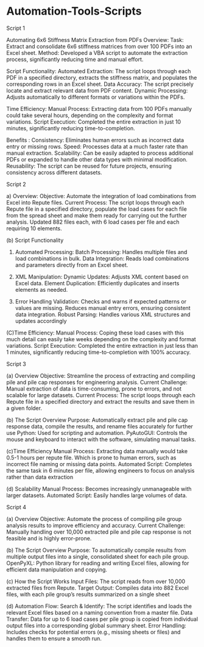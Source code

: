 # Automation-Tools-Scripts
Script 1

Automating 6x6 Stiffness Matrix Extraction from PDFs
Overview:
Task: Extract and consolidate 6x6 stiffness matrices from over 100 PDFs into an Excel sheet.
Method: Developed a VBA script to automate the extraction process, significantly reducing time and manual effort.

Script Functionality:
Automated Extraction: The script loops through each PDF in a specified directory, extracts the stiffness matrix, and populates the corresponding rows in an Excel sheet.
Data Accuracy: The script precisely locate and extract relevant data from PDF content.
Dynamic Processing: Adjusts automatically to different formats or variations within the PDFs.

Time Efficiency:
Manual Process: Extracting data from 100 PDFs manually could take several hours, depending on the complexity and format variations.
Script Execution: Completed the entire extraction in just 10 minutes, significantly reducing time-to-completion.

Benefits :
Consistency: Eliminates human errors such as incorrect data entry or missing rows.
Speed: Processes data at a much faster rate than manual extraction.
Scalability: Can be easily adapted to process additional PDFs or expanded to handle other data types with minimal modification.
Reusability: The script can be reused for future projects, ensuring consistency across different datasets.

Script 2

a) Overview:
Objective: Automate the integration of load combinations from Excel into Repute files.
Current Process: The script loops through each Repute file in a specified directory, populate the load cases for each file from the spread sheet and make them ready for carrying out the further analysis. Updated 882 files each, with 6 load cases per file and each requiring 10 elements.

(b) Script Functionality
1. Automated Processing:
Batch Processing: Handles multiple files and load combinations in bulk.
Data Integration: Reads load combinations and parameters directly from an Excel sheet.

2. XML Manipulation:
Dynamic Updates: Adjusts XML content based on Excel data.
Element Duplication: Efficiently duplicates and inserts elements as needed.

3. Error Handling
Validation: Checks and warns if expected patterns or values are missing. Reduces manual entry errors, ensuring consistent data integration.
Robust Parsing: Handles various XML structures and updates accordingly

(C)Time Efficiency:
Manual Process: Coping these load cases with this much detail can easily take weeks depending on the complexity and format variations.
Script Execution: Completed the entire extraction in just less than 1 minutes, significantly reducing time-to-completion with 100% accuracy. 

Script 3

(a) Overview
Objective: Streamline the process of extracting and compiling pile and pile cap responses for engineering analysis.
Current Challenge: Manual extraction of data is time-consuming, prone to errors, and not scalable for large datasets.
Current Process: The script loops through each Repute file in a specified directory and extract the results and save them in a given folder.

(b) The Script Overview
Purpose: Automatically extract pile and pile cap response data, compile the results, and rename files accurately for further use
Python: Used for scripting and automation.
PyAutoGUI: Controls the mouse and keyboard to interact with the software, simulating manual tasks.

(c)Time Efficiency
Manual Process: Extracting data manually would take 0.5-1 hours per repute file. Which is prone to human errors, such as incorrect file naming or missing data points.
Automated Script: Completes the same task in 6 minutes per file, allowing engineers to focus on analysis rather than data extraction

(d) Scalability
Manual Process: Becomes increasingly unmanageable with larger datasets.
Automated Script: Easily handles large volumes of data.

Script 4

(a) Overview
Objective: Automate the process of compiling pile group analysis results to improve efficiency and accuracy.
Current Challenge: Manually handling over 10,000 extracted pile and pile cap response is not feasible and is highly error-prone.

(b) The Script Overview
Purpose: To automatically compile results from multiple output files into a single, consolidated sheet for each pile group.
OpenPyXL: Python library for reading and writing Excel files, allowing for efficient data manipulation and copying.

(c) How the Script Works
Input Files: The script reads from over 10,000 extracted files from Repute.
Target Output: Compiles data into 882 Excel files, with each pile group’s results summarized on a single sheet

(d) Automation Flow:
Search & Identify: The script identifies and loads the relevant Excel files based on a naming convention from a master file.
Data Transfer: Data for up to 6 load cases per pile group is copied from individual output files into a corresponding global summary sheet.
Error Handling: Includes checks for potential errors (e.g., missing sheets or files) and handles them to ensure a smooth run.



